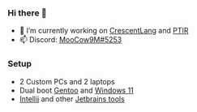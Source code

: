 ### Hi there 👋

<!--
**Moocow9m/Moocow9m** is a ✨ _special_ ✨ repository because its `README.md` (this file) appears on your GitHub profile.

Here are some ideas to get you started:

- 🔭 I’m currently working on ...
- 🌱 I’m currently learning ...
- 👯 I’m looking to collaborate on ...
- 🤔 I’m looking for help with ...
- 💬 Ask me about ...
- 📫 How to reach me: ...
- 😄 Pronouns: ...
- ⚡ Fun fact: ...
-->
- 🔭 I’m currently working on [CrescentLang](https://github.com/camdenorrb/CrescentLang) and [PTIR](https://github.com/Moocow9m/PoderTechIR)
- 📫 Discord: [MooCow9M#5253](https://discord.com/users/264468086323675139)

### Setup
- 2 Custom PCs and 2 laptops
- Dual boot [Gentoo](https://www.gentoo.org/) and [Windows 11](https://www.microsoft.com/en-us/windows/get-windows-11)
- [Intellij](https://www.jetbrains.com/idea/) and other [Jetbrains tools](https://www.jetbrains.com/lp/toolbox/)